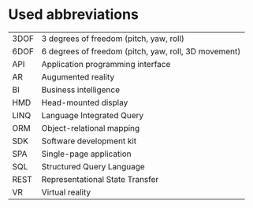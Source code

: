 # Used abbreviations

| | |
|-|-|
| 3DOF | 3 degrees of freedom (pitch, yaw, roll) |
| 6DOF | 6 degrees of freedom (pitch, yaw, roll, 3D movement) |
| API | Application programming interface |
| AR | Augumented reality |
| BI | Business intelligence |
| HMD | Head-mounted display |
| LINQ | Language Integrated Query |
| ORM | Object-relational mapping |
| SDK | Software development kit |
| SPA | Single-page application |
| SQL | Structured Query Language |
| REST | Representational State Transfer |
| VR | Virtual reality |